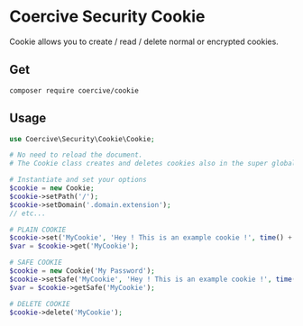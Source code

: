Coercive Security Cookie
========================

Cookie allows you to create / read / delete normal or encrypted cookies.

Get
---
```
composer require coercive/cookie
```

Usage
-----
```php
use Coercive\Security\Cookie\Cookie;

# No need to reload the document.
# The Cookie class creates and deletes cookies also in the super global $_COOKIE.

# Instantiate and set your options
$cookie = new Cookie;
$cookie->setPath('/');
$cookie->setDomain('.domain.extension');
// etc...

# PLAIN COOKIE
$cookie->set('MyCookie', 'Hey ! This is an example cookie !', time() + 600);
$var = $cookie->get('MyCookie');

# SAFE COOKIE
$cookie = new Cookie('My Password');
$cookie->setSafe('MyCookie', 'Hey ! This is an example cookie !', time() + 600);
$var = $cookie->getSafe('MyCookie');

# DELETE COOKIE
$cookie->delete('MyCookie');
```
